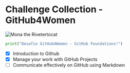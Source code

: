 # Challenge Collection - GitHub4Women

![Mona the Rivetertocat](https://octodex.github.com/images/mona-the-rivetertocat.png)

``` python
print("Desafio GitHub4Women - GitHub Foundations!")
```

- [x] Introduction to Github
- [x] Manage your work with GitHub Projects
- [ ] Communicate effectively on GitHub using Markdown
